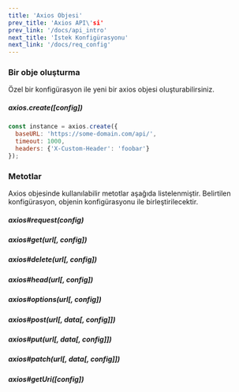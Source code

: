 ```yaml
---
title: 'Axios Objesi'
prev_title: 'Axios API\'si'
prev_link: '/docs/api_intro'
next_title: 'İstek Konfigürasyonu'
next_link: '/docs/req_config'
---
```


### Bir obje oluşturma

Özel bir konfigürasyon ile yeni bir axios objesi oluşturabilirsiniz.

##### axios.create([config])

```js
const instance = axios.create({
  baseURL: 'https://some-domain.com/api/',
  timeout: 1000,
  headers: {'X-Custom-Header': 'foobar'}
});
```

### Metotlar

Axios objesinde kullanılabilir metotlar aşağıda listelenmiştir. Belirtilen konfigürasyon, objenin konfigürasyonu ile birleştirilecektir.

##### axios#request(config)
##### axios#get(url[, config])
##### axios#delete(url[, config])
##### axios#head(url[, config])
##### axios#options(url[, config])
##### axios#post(url[, data[, config]])
##### axios#put(url[, data[, config]])
##### axios#patch(url[, data[, config]])
##### axios#getUri([config])
